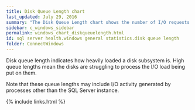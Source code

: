 ```yaml
---
title: Disk Queue Length chart
last_updated: July 29, 2016
summary: "The Disk Queue Length chart shows the number of I/O requests that were queued for each logical disk."
sidebar: c_windows_sidebar
permalink: windows_chart_diskqueuelength.html
id: sql server health.windows general statistics.disk queue length
folder: ConnectWindows
---
```


Disk queue length indicates how heavily loaded a disk subsystem is. High queue lengths mean the disks are struggling to process the I/O load being put on them.

Note that these queue lengths may include I/O activity generated by processes other than the SQL Server instance.


{% include links.html %}
